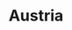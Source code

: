 ---
title: Austria
crosslinks:
- wien
- de
- europe
- xkcd
- aeiou
- HistoryOfAustria
- MapPorn
- IAmA
- worldnews
- The_Donald
- AskHistorians
- AskReddit
- AskEurope
- edefreiheit
- place
- tifu
- AustriaPics
- GEILOMOBIL
- OutOfTheLoop
---